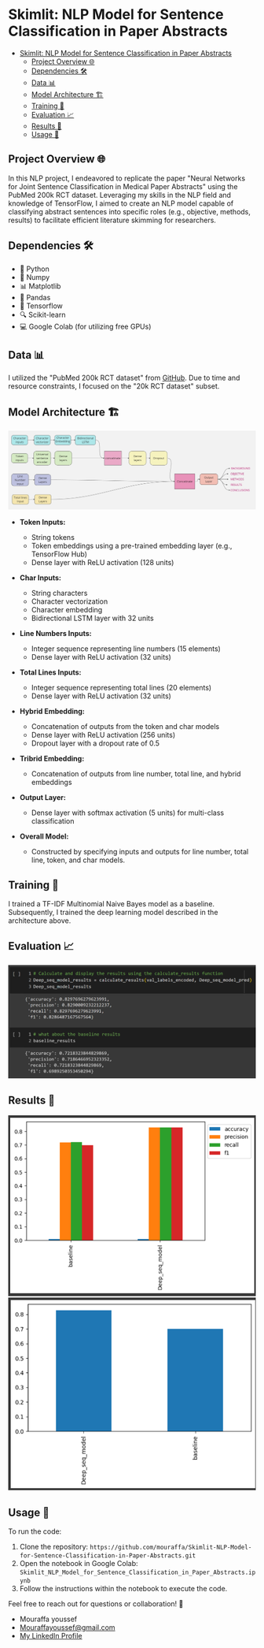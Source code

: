 # Skimlit: NLP Model for Sentence Classification in Paper Abstracts

- [Skimlit: NLP Model for Sentence Classification in Paper Abstracts](#skimlit-nlp-model-for-sentence-classification-in-paper-abstracts)
  - [Project Overview 🌐](#project-overview-)
  - [Dependencies 🛠️](#dependencies-️)
  - [Data 📊](#data-)
  - [Model Architecture 🏗️](#model-architecture-️)
  - [Training 🚀](#training-)
  - [Evaluation 📈](#evaluation-)
  - [Results 🎉](#results-)
  - [Usage 🚀](#usage-️)

## Project Overview 🌐

In this NLP project, I endeavored to replicate the paper "Neural Networks for Joint Sentence Classification in Medical Paper Abstracts" using the PubMed 200k RCT dataset. Leveraging my skills in the NLP field and knowledge of TensorFlow, I aimed to create an NLP model capable of classifying abstract sentences into specific roles (e.g., objective, methods, results) to facilitate efficient literature skimming for researchers.

## Dependencies 🛠️

- 🐍 Python
- 🧮 Numpy
- 📊 Matplotlib
- 🐼 Pandas
- 🧠 Tensorflow
- 🔍 Scikit-learn
- 💻 Google Colab (for utilizing free GPUs)

## Data 📊

I utilized the "PubMed 200k RCT dataset" from [GitHub](https://github.com/Franck-Dernoncourt/pubmed-rct). Due to time and resource constraints, I focused on the "20k RCT dataset" subset.

## Model Architecture 🏗️

![Model Architecture](arch.jpg)

- **Token Inputs:**
  - String tokens
  - Token embeddings using a pre-trained embedding layer (e.g., TensorFlow Hub)
  - Dense layer with ReLU activation (128 units)

- **Char Inputs:**
  - String characters
  - Character vectorization
  - Character embedding
  - Bidirectional LSTM layer with 32 units

- **Line Numbers Inputs:**
  - Integer sequence representing line numbers (15 elements)
  - Dense layer with ReLU activation (32 units)

- **Total Lines Inputs:**
  - Integer sequence representing total lines (20 elements)
  - Dense layer with ReLU activation (32 units)

- **Hybrid Embedding:**
  - Concatenation of outputs from the token and char models
  - Dense layer with ReLU activation (256 units)
  - Dropout layer with a dropout rate of 0.5

- **Tribrid Embedding:**
  - Concatenation of outputs from line number, total line, and hybrid embeddings

- **Output Layer:**
  - Dense layer with softmax activation (5 units) for multi-class classification

- **Overall Model:**
  - Constructed by specifying inputs and outputs for line number, total line, token, and char models.

## Training 🚀

I trained a TF-IDF Multinomial Naive Bayes model as a baseline. Subsequently, I trained the deep learning model described in the architecture above.

## Evaluation 📈

![Evaluation Metrics](evaluation.png)

## Results 🎉

![`Baseline vs. Deep Mode`l](comar.png)
![`Baseline vs. Deep Model`](f1.png)

## Usage 🚀

To run the code:
1. Clone the repository: `https://github.com/mouraffa/Skimlit-NLP-Model-for-Sentence-Classification-in-Paper-Abstracts.git`
2. Open the notebook in Google Colab: `Skimlit_NLP_Model_for_Sentence_Classification_in_Paper_Abstracts.ipynb`
3. Follow the instructions within the notebook to execute the code.

Feel free to reach out for questions or collaboration! 🤝
 - Mouraffa youssef
 - Mouraffayoussef@gmail.com
 - [My LinkedIn Profile](https://www.linkedin.com/in/youssef-mouraffa-316663201/)
